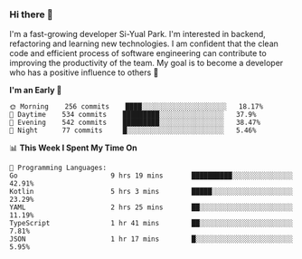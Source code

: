 ### Hi there 👋


I'm a fast-growing developer Si-Yual Park. I'm interested in backend, refactoring and learning new technologies. I am confident that the clean code and efficient process of software engineering can contribute to improving the productivity of the team. My goal is to become a developer who has a positive influence to others 🔭

<!--START_SECTION:waka-->
**I'm an Early 🐤** 

```text
🌞 Morning    256 commits    ████░░░░░░░░░░░░░░░░░░░░░   18.17% 
🌆 Daytime    534 commits    █████████░░░░░░░░░░░░░░░░   37.9% 
🌃 Evening    542 commits    █████████░░░░░░░░░░░░░░░░   38.47% 
🌙 Night      77 commits     █░░░░░░░░░░░░░░░░░░░░░░░░   5.46%

```


📊 **This Week I Spent My Time On** 

```text
💬 Programming Languages: 
Go                       9 hrs 19 mins       ██████████░░░░░░░░░░░░░░░   42.91% 
Kotlin                   5 hrs 3 mins        █████░░░░░░░░░░░░░░░░░░░░   23.29% 
YAML                     2 hrs 25 mins       ██░░░░░░░░░░░░░░░░░░░░░░░   11.19% 
TypeScript               1 hr 41 mins        ██░░░░░░░░░░░░░░░░░░░░░░░   7.81% 
JSON                     1 hr 17 mins        █░░░░░░░░░░░░░░░░░░░░░░░░   5.95%

```


<!--END_SECTION:waka-->
